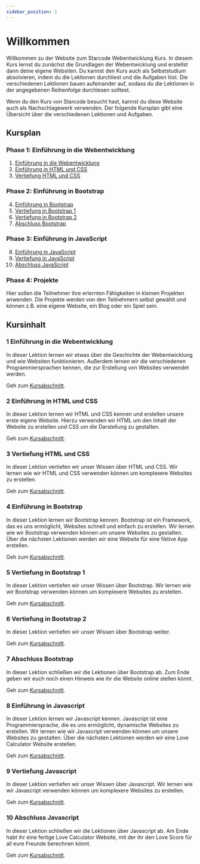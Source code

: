 ```yaml
---
sidebar_position: 1
---
```


# Willkommen

Willkommen zu der Website zum Starcode Webentwicklung Kurs. In diesem Kurs lernst du zunächst die Grundlagen der Webentwicklung und erstellst dann deine eigene Websiten. Du kannst den Kurs auch als Selbststudium absolvieren, indem du die Lektionen durchliest und die Aufgaben löst. Die verschiedenen Lektionen bauen aufeinander auf, sodass du die Lektionen in der angegebenen Reihenfolge durchlesen solltest.

Wenn du den Kurs von Starcode besucht hast, kannst du diese Website auch als Nachschlagewerk verwenden. Der folgende Kursplan gibt eine Übersicht über die verschiedenen Lektionen und Aufgaben.

## Kursplan

### Phase 1: Einführung in die Webentwicklung

1. [Einführung in die Webentwicklung ](#1-einführung-in-die-webentwicklung)
2. [Einführung in HTML und CSS](#2-einführung-in-html-und-css)
3. [Vertiefung HTML und CSS](#3-vertiefung-html-und-css)

### Phase 2: Einführung in Bootstrap

4. [Einführung in Bootstrap](#4-einführung-in-bootstrap)
5. [Vertiefung in Bootstrap 1](#5-vertiefung-in-bootstrap-1)
6. [Vertiefung in Bootstrap 2](#6-vertiefung-in-bootstrap-2)
7. [Abschluss Bootstrap](#7-abschluss-bootstrap)

### Phase 3: Einführung in JavaScript

8. [Einführung in JavaScript](#8-einführung-in-javascript)
9. [Vertiefung in JavaScript](#9-vertiefung-in-javascript)
10. [Abschluss JavaScript](#10-abschluss-javascript)

### Phase 4: Projekte

Hier sollen die Teilnehmer ihre erlernten Fähigkeiten in kleinen Projekten anwenden. Die Projekte werden von den Teilnehmern selbst gewählt und können z.B. eine eigene Website, ein Blog oder ein Spiel sein.

## Kursinhalt

### 1 Einführung in die Webentwicklung

In dieser Lektion lernen wir etwas über die Geschichte der Webentwicklung und wie Websiten funktionieren. Außerdem lernen wir die verschiedenen Programmiersprachen kennen, die zur Erstellung von Websites verwendet werden.

Geh zum [Kursabschnitt](./einführung-in-die-webentwicklung).

### 2 Einführung in HTML und CSS

In dieser Lektion lernen wir HTML und CSS kennen und erstellen unsere erste eigene Website. Hierzu verwenden wir HTML um den Inhalt der Website zu erstellen und CSS um die Darstellung zu gestalten.

Geh zum [Kursabschnitt](./einführung-in-html-und-css).

### 3 Vertiefung HTML und CSS

In dieser Lektion vertiefen wir unser Wissen über HTML und CSS. Wir lernen wie wir HTML und CSS verwenden können um komplexere Websites zu erstellen.

Geh zum [Kursabschnitt](./vertiefung-html-und-css).

### 4 Einführung in Bootstrap

In dieser Lektion lernen wir Bootstrap kennen. Bootstrap ist ein Framework, das es uns ermöglicht, Websites schnell und einfach zu erstellen. Wir lernen wie wir Bootstrap verwenden können um unsere Websites zu gestalten. Über die nächsten Lektionen werden wir eine Website für eine fiktive App erstellen.

Geh zum [Kursabschnitt](./einführung-in-bootstrap).

### 5 Vertiefung in Bootstrap 1

In dieser Lektion vertiefen wir unser Wissen über Bootstrap. Wir lernen wie wir Bootstrap verwenden können um komplexere Websites zu erstellen.

Geh zum [Kursabschnitt](./vertiefung-in-bootstrap-1).

### 6 Vertiefung in Bootstrap 2

In dieser Lektion vertiefen wir unser Wissen über Bootstrap weiter.

Geh zum [Kursabschnitt](./vertiefung-in-bootstrap-2).

### 7 Abschluss Bootstrap

In dieser Lektion schließen wir die Lektionen über Bootstrap ab. Zum Ende geben wir euch noch einen Hinweis wie ihr die Website online stellen könnt.

Geh zum [Kursabschnitt](./abschluss-bootstrap).

### 8 Einführung in Javascript

In dieser Lektion lernen wir Javascript kennen. Javascript ist eine Programmiersprache, die es uns ermöglicht, dynamische Websites zu erstellen. Wir lernen wie wir Javascript verwenden können um unsere Websites zu gestalten. Über die nächsten Lektionen werden wir eine Love Calculator Website erstellen.

Geh zum [Kursabschnitt](./einführung-in-javascript).

### 9 Vertiefung Javascript

In dieser Lektion vertiefen wir unser Wissen über Javascript. Wir lernen wie wir Javascript verwenden können um komplexere Websites zu erstellen.

Geh zum [Kursabschnitt](./vertiefung-in-javascript).

### 10 Abschluss Javascript

In dieser Lektion schließen wir die Lektionen über Javascript ab. Am Ende habt ihr eine fertige Love Calculator Website, mit der ihr den Love Score für all eure Freunde berechnen könnt.

Geh zum [Kursabschnitt](./abschluss-javascript).
